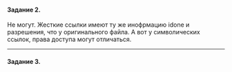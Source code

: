 <h4>Задание 2.</h4>

Не могут. Жесткие ссылки имеют ту же инофрмацию idone и разрешения, что у оригинального файла. 
А вот у символических ссылок, права доступа могут отличаться.

<hr>
<h4>Задание 3.</h4>